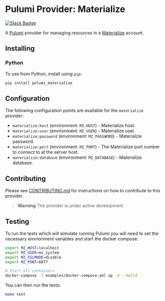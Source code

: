 # Pulumi Provider: Materialize

[![Slack Badge](https://img.shields.io/badge/Join%20us%20on%20Slack!-blueviolet?style=flat&logo=slack&link=https://materialize.com/s/chat)](https://materialize.com/s/chat)

A [Pulumi](https://pulumi.com) provider for managing resources in a [Materialize](https://materialize.com/) account.

## Installing

### Python

To use from Python, install using `pip`:

```bash
pip install pulumi_materialize
```

## Configuration

The following configuration points are available for the `materialize` provider:

- `materialize:host` (environment: `MZ_HOST`) -  Materialize host.
- `materialize:user` (environment: `MZ_USER`) - Materialize user.
- `materialize:password` (environment: `MZ_PASSWORD`) - Materialize password.
- `materialize:port` (environment: `MZ_PORT`) - The Materialize port number to connect to at the server host.
- `materialize:database` (environment: `MZ_DATABASE`) - Materialize database.

## Contributing

Please see [CONTRIBUTING.md](CONTRIBUTING.md) for instructions on how to contribute to this provider.

> **Warning**
> The provider is under active development.

## Testing

To run the tests which will simulate running Pulumi you will need to set the necessary envrionment variables and start the docker compose:

```bash
export MZ_HOST=localhost
export MZ_USER=mz_system
export MZ_SSLMODE=disable
export MZ_PORT=6877

# Start all containers
docker-compose -f examples/docker-compose.yml up -d --build
```

You can then run the tests:

```bash
make test
```
